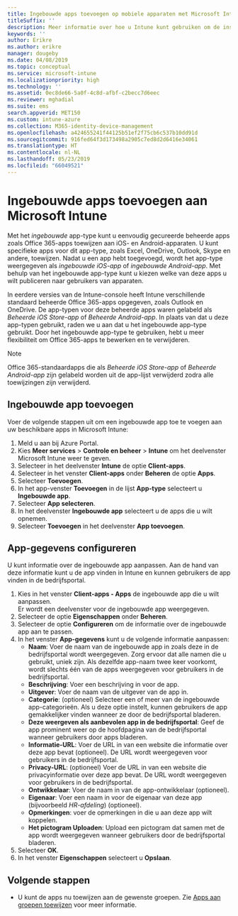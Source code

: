 ```yaml
---
title: Ingebouwde apps toevoegen op mobiele apparaten met Microsoft Intune
titleSuffix: ''
description: Meer informatie over hoe u Intune kunt gebruiken om de installatie van ingebouwde apps op mobiele apparaten te vereenvoudigen.
keywords: ''
author: Erikre
ms.author: erikre
manager: dougeby
ms.date: 04/08/2019
ms.topic: conceptual
ms.service: microsoft-intune
ms.localizationpriority: high
ms.technology: ''
ms.assetid: 0ec8de66-5a0f-4c8d-afbf-c2becc7d6eec
ms.reviewer: mghadial
ms.suite: ems
search.appverid: MET150
ms.custom: intune-azure
ms.collection: M365-identity-device-management
ms.openlocfilehash: a424655241f44125b51ef2f75cb6c537b10dd91d
ms.sourcegitcommit: 916fed64f3d173498a2905c7ed8d2d6416e34061
ms.translationtype: HT
ms.contentlocale: nl-NL
ms.lasthandoff: 05/23/2019
ms.locfileid: "66049521"
---
```

# <a name="add-built-in-apps-to-microsoft-intune"></a>Ingebouwde apps toevoegen aan Microsoft Intune

Met het *ingebouwde* app-type kunt u eenvoudig gecureerde beheerde apps zoals Office 365-apps toewijzen aan iOS- en Android-apparaten. U kunt specifieke apps voor dit app-type, zoals Excel, OneDrive, Outlook, Skype en andere, toewijzen. Nadat u een app hebt toegevoegd, wordt het app-type weergegeven als *ingebouwde iOS-app* of *ingebouwde Android-app*. Met behulp van het ingebouwde app-type kunt u kiezen welke van deze apps u wilt publiceren naar gebruikers van apparaten.

In eerdere versies van de Intune-console heeft Intune verschillende standaard beheerde Office 365-apps opgegeven, zoals Outlook en OneDrive. De app-typen voor deze beheerde apps waren gelabeld als *Beheerde iOS Store-app* of *Beheerde Android-app*. In plaats van dat u deze app-typen gebruikt, raden we u aan dat u het ingebouwde app-type gebruikt. Door het ingebouwde app-type te gebruiken, hebt u meer flexibiliteit om Office 365-apps te bewerken en te verwijderen.

>[!NOTE]
>Office 365-standaardapps die als *Beheerde iOS Store-app* of *Beheerde Android-app* zijn gelabeld worden uit de app-lijst verwijderd zodra alle toewijzingen zijn verwijderd.

## <a name="add-a-built-in-app"></a>Ingebouwde app toevoegen

Voer de volgende stappen uit om een ingebouwde app toe te voegen aan uw beschikbare apps in Microsoft Intune:
1. Meld u aan bij Azure Portal.
2. Kies **Meer services** > **Controle en beheer** > **Intune** om het deelvenster Microsoft Intune weer te geven.
3. Selecteer in het deelvenster **Intune** de optie **Client-apps**.
4. Selecteer in het venster **Client-apps** onder **Beheren** de optie **Apps**.
5. Selecteer **Toevoegen**.
6. In het app-venster **Toevoegen** in de lijst **App-type** selecteert u **Ingebouwde app**.
7. Selecteer **App selecteren**.
8. In het deelvenster **Ingebouwde app** selecteert u de apps die u wilt opnemen.
9. Selecteer **Toevoegen** in het deelvenster **App toevoegen**.


## <a name="configure-app-information"></a>App-gegevens configureren

U kunt informatie over de ingebouwde app aanpassen. Aan de hand van deze informatie kunt u de app vinden in Intune en kunnen gebruikers de app vinden in de bedrijfsportal.
1. Kies in het venster **Client-apps - Apps** de ingebouwde app die u wilt aanpassen.  
    Er wordt een deelvenster voor de ingebouwde app weergegeven.
2. Selecteer de optie **Eigenschappen** onder **Beheren**.
3. Selecteer de optie **Configureren** om de informatie over de ingebouwde app aan te passen.
4. In het venster **App-gegevens** kunt u de volgende informatie aanpassen:
    - **Naam**: Voer de naam van de ingebouwde app in zoals deze in de bedrijfsportal wordt weergegeven. Zorg ervoor dat alle namen die u gebruikt, uniek zijn. Als dezelfde app-naam twee keer voorkomt, wordt slechts één van de apps weergegeven voor gebruikers in de bedrijfsportal.
    - **Beschrijving**: Voer een beschrijving in voor de app. 
    - **Uitgever**: Voer de naam van de uitgever van de app in.
    - **Categorie**: (optioneel) Selecteer een of meer van de ingebouwde app-categorieën. Als u deze optie instelt, kunnen gebruikers de app gemakkelijker vinden wanneer ze door de bedrijfsportal bladeren.
    - **Deze weergeven als aanbevolen app in de bedrijfsportal**: Geef de app prominent weer op de hoofdpagina van de bedrijfsportal wanneer gebruikers door apps bladeren.
    - **Informatie-URL**: Voer de URL in van een website die informatie over deze app bevat (optioneel). De URL wordt weergegeven voor gebruikers in de bedrijfsportal.
    - **Privacy-URL**: (optioneel) Voer de URL in van een website die privacyinformatie over deze app bevat. De URL wordt weergegeven voor gebruikers in de bedrijfsportal.
    - **Ontwikkelaar**: Voer de naam in van de app-ontwikkelaar (optioneel).
    - **Eigenaar**: Voer een naam in voor de eigenaar van deze app (bijvoorbeeld *HR-afdeling*) (optioneel).
    - **Opmerkingen**: voer de opmerkingen in die u aan deze app wilt koppelen.
    - **Het pictogram Uploaden**: Upload een pictogram dat samen met de app wordt weergegeven wanneer gebruikers door de bedrijfsportal bladeren.
4. Selecteer **OK**.
5. In het venster **Eigenschappen** selecteert u **Opslaan**.

## <a name="next-steps"></a>Volgende stappen

- U kunt de apps nu toewijzen aan de gewenste groepen. Zie [Apps aan groepen toewijzen](apps-deploy.md) voor meer informatie.
